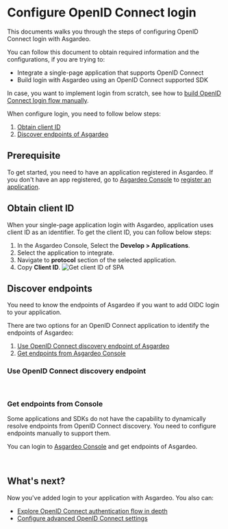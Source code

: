# Configure OpenID Connect login

This documents walks you through the steps of configuring OpenID Connect login with Asgardeo.

You can follow this document to obtain required information and the configurations, if you are trying to:
 - Integrate a single-page application that supports OpenID Connect <br>
 - Build login with Asgardeo using an OpenID Connect supported SDK  <br>

In case, you want to implement login from scratch, see how to <a href = "/guides/applications/integrate-public-client">build OpenID Connect login flow manually</a>.

When configure login, you need to follow below steps:
1. [Obtain client ID](#obtain-client-id)
2. [Discover endpoints of Asgardeo](#discover-endpoints)

## Prerequisite
To get started, you need to have an application registered in Asgardeo. If you don't have an app registered, go to [Asgardeo Console](https://console.asgardeo.io/) to <a href="/guides/applications/spa/register-app">register an application</a>.

## Obtain client ID
When your single-page application login with Asgardeo, application uses client ID as an identifier. To get the client ID, you can follow below steps:
1. In the Asgardeo Console, Select the **Develop > Applications**.
2. Select the application to integrate.
3. Navigate to **protocol** section of the selected application.
4. Copy **Client ID**. 
    <img :src="$withBase('/assets/img/guides/applications/get-client-id.png')" alt="Get client ID of SPA">


## Discover endpoints
You need to know the endpoints of Asgardeo if you want to add OIDC login to your application. 
 
There are two options for an OpenID Connect application to identify the endpoints of Asgardeo:
 1. [Use OpenID Connect discovery endpoint of Asgardeo](#use-openid-connect-discovery-endpoint)
 2. [Get endpoints from Asgardeo Console](#get-endpoints-from-console)
 
### Use OpenID Connect discovery endpoint
 
  <CommonGuide guide='guides/fragments/manage-app/discover-endpoints/discover-from-discovery-endpoint.md'/>
  
<br>

### Get endpoints from Console
Some applications and SDKs do not have the capability to dynamically resolve endpoints from  OpenID Connect discovery. You need to configure endpoints manually to support them.

You can login to [Asgardeo Console](https://console.asgardeo.io/) and get endpoints of Asgardeo. 

  <CommonGuide guide='guides/fragments/manage-app/discover-endpoints/discover-oidc-endpoints-from-console.md'/>

<br>

## What's next?
Now you've added login to your application with Asgardeo. You also can:
- <a href = "/guides/applications/integrate-public-client">Explore OpenID Connect authentication flow in depth</a>
- <a href = "/guides/applications/spa/oidc-settings">Configure advanced OpenID Connect settings</a>
